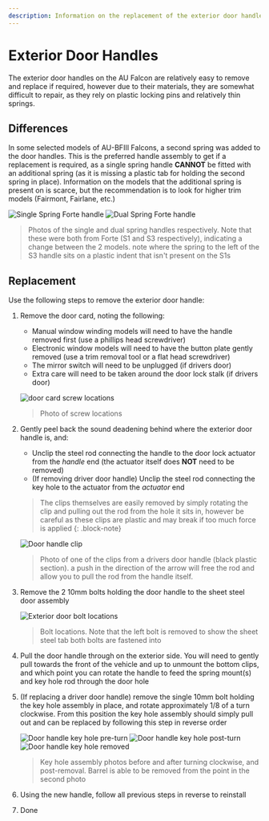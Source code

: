 ```yaml
---
description: Information on the replacement of the exterior door handles. Also relevant to the BA/BF Falcons and SX/SY Territorys
---
```


# Exterior Door Handles

The exterior door handles on the AU Falcon are relatively easy to remove and replace if required, however due to their materials, they are somewhat difficult to repair, as they rely on plastic locking pins and relatively thin springs.

## Differences
In some selected models of AU-BFIII Falcons, a second spring was added to the door handles. This is the preferred handle assembly to get if a replacement is required, as a single spring handle **CANNOT** be fitted with an additional spring (as it is missing a plastic tab for holding the second spring in place). Information on the models that the additional spring is present on is scarce, but the recommendation is to look for higher trim models (Fairmont, Fairlane, etc.)

![Single Spring Forte handle](./single-spring-handle.jpg)
![Dual Spring Forte handle](./dual-spring-handle.jpg)

> Photos of the single and dual spring handles respectively. Note that these were both from Forte (S1 and S3 respectively), indicating a change between the 2 models. note where the spring to the left of the S3 handle sits on a plastic indent that isn't present on the S1s

## Replacement

Use the following steps to remove the exterior door handle:

1. Remove the door card, noting the following:
    - Manual window winding models will need to have the handle removed first (use a phillips head screwdriver)
    - Electronic window models will need to have the button plate gently removed (use a trim removal tool or a flat head screwdriver)
    - The mirror switch will need to be unplugged (if drivers door)
    - Extra care will need to be taken around the door lock stalk (if drivers door)

    ![door card screw locations](../../Common/door-card-screws.jpg)

    > Photo of screw locations

1. Gently peel back the sound deadening behind where the exterior door handle is, and:
    - Unclip the steel rod connecting the handle to the door lock actuator from the *handle* end (the actuator itself does **NOT** need to be removed)
    - (If removing driver door handle) Unclip the steel rod connecting the key hole to the actuator from the *actuator* end

    > The clips themselves are easily removed by simply rotating the clip and pulling out the rod from the hole it sits in, however be careful as these clips are plastic and may break if too much force is applied
    {: .block-note}

    ![Door handle clip](./door-clip-example.jpg)

    > Photo of one of the clips from a drivers door handle (black plastic section). a push in the direction of the arrow will free the rod and allow you to pull the rod from the handle itself.

1. Remove the 2 10mm bolts holding the door handle to the sheet steel door assembly

    ![Exterior door bolt locations](./handle-door-bolts.jpg)

    > Bolt locations. Note that the left bolt is removed to show the sheet steel tab both bolts are fastened into

1. Pull the door handle through on the exterior side. You will need to gently pull towards the front of the vehicle and up to unmount the bottom clips, and which point you can rotate the handle to feed the spring mount(s) and key hole rod through the door hole

1. (If replacing a driver door handle) remove the single 10mm bolt holding the key hole assembly in place, and rotate approximately 1/8 of a turn clockwise. From this position the key hole assembly should simply pull out and can be replaced by following this step in reverse order

    ![Door handle key hole pre-turn](./driver-handle-ignition-bolt.jpg)
    ![Door handle key hole post-turn](./driver-handle-ignition-bolt-rotated.jpg)
    ![Door handle key hole removed](./driver-handle-ignition-bolt-removed.jpg)

    > Key hole assembly photos before and after turning clockwise, and post-removal. Barrel is able to be removed from the point in the second photo

1. Using the new handle, follow all previous steps in reverse to reinstall
1. Done